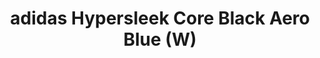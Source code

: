 ---
layout: post
title: "adidas Hypersleek Core Black Aero Blue (W)"
img: "https://stockx.imgix.net/adidas-Hypersleek-Core-Black-Aero-Blue-W.png?fit=fill&bg=FFFFFF&w=300&h=214&auto=format,compress&trim=color&q=90&dpr=2&updated_at=1551154737"
release: "Feb | 28"
sec0: "Similar Shoes"
name00: "Vans Era Undercover Red" 
url00: "vans-og-era-lx-undercover-red-white"
img00: "Vans-OG-Era-LX-Undercover-Red-White.png"
name01: "Vans Slip On Peanuts Snoopy" 
url01: "vans-slip-on-peanuts-snoopy"
img01: "Vans-Slip-On-Peanuts-Snoopy.png"
name02: "Vans Slip-On Thrasher (2017)" 
url02: "vans-slip-on-thrasher-2017"
img02: "Vans-Slip-On-Thrasher-2017.png"
name03: "Nike Dunk SB High Tauntaun" 
url03: "nike-dunk-sb-high-tauntaun"
img03: "Nike-Dunk-SB-High-Tauntaun.jpg"
name04: "Converse Chuck Taylor All-Star 70s Ox Comme des Garcons Polka Dot Black" 
url04: "converse-chuck-taylor-all-star-70s-ox-comme-des-garcons-polka-dot-black"
img04: "Converse-Chuck-Taylor-All-Star-70s-Ox-Comme-des-Garcons-Polka-Dot-Black.png"

sec2: "Lower Tops"
name20: "Vans Slip-On Thrasher (2017)" 
url20: "vans-slip-on-thrasher-2017"
img20: "Vans-Slip-On-Thrasher-2017.png"
name21: "Vans Slip On Peanuts Snoopy" 
url21: "vans-slip-on-peanuts-snoopy"
img21: "Vans-Slip-On-Peanuts-Snoopy.png"
name22: "Vans Slip On 47 Fear of God Maxfield Black Suede" 
url22: "vans-slip-on-47-fear-of-god-maxfield-black-suede"
img22: "Vans-Slip-On-47-Fear-Of-God-Maxfield-Black-Suede.png"
name23: "Vans Era Undercover Red" 
url23: "vans-og-era-lx-undercover-red-white"
img23: "Vans-OG-Era-LX-Undercover-Red-White.png"
name24: "Puma Suede Pink Dolphin Black" 
url24: "puma-suede-pink-dolphin-black"
img24: "Puma-Suede-Pink-Dolphin-Black.png"

sec3: "Higher Tops"
name30: "Nike Dunk SB High Tauntaun" 
url30: "nike-dunk-sb-high-tauntaun"
img30: "Nike-Dunk-SB-High-Tauntaun.jpg"
name31: "Nike Dunk SB High Silver Box" 
url31: "nike-dunk-sb-high-gray-shoe-box"
img31: "Nike-Dunk-SB-High-Gray-Shoe-Box.png"
name32: "Jordan 10 Retro Rio" 
url32: "jordan-10-retro-rio"
img32: "Air-Jordan-10-Retro-Rio.jpg"
name33: "Nike SB Dunk High Concepts Ugly Christmas Sweater (2017) (Special Box)" 
url33: "nike-sb-dunk-high-concepts-ugly-christmas-sweater-2017-special-box"
img33: "Nike-SB-Dunk-High-Concepts-Ugly-Christmas-Sweater-2017.png"
name34: "Nike SB Dunk High Concepts Ugly Christmas Sweater (2017)" 
url34: "nike-sb-dunk-high-concepts-ugly-christmas-sweater-2017"
img34: "Nike-SB-Dunk-High-Concepts-Ugly-Christmas-Sweater-2017.png"

sec4: "More Blue"
name40: "Vans Authentic Odd Future Donut" 
url40: "vans-og-authentic-odd-future-donut"
img40: "Vans-OG-Authentic-Odd-Future-Donut.png"
name41: "Vans Slip On Peanuts Snoopy" 
url41: "vans-slip-on-peanuts-snoopy"
img41: "Vans-Slip-On-Peanuts-Snoopy.png"
name42: "Vans Slip-On LX Murakami Blue Flower" 
url42: "vans-slip-on-lx-murakami-blue-flower"
img42: "Vans-Slip-On-LX-Murakami-Blue-Flower.jpg"
name43: "Vans Slip-On Thrasher (2017)" 
url43: "vans-slip-on-thrasher-2017"
img43: "Vans-Slip-On-Thrasher-2017.png"
name44: "Puma Suede Pink Dolphin Black" 
url44: "puma-suede-pink-dolphin-black"
img44: "Puma-Suede-Pink-Dolphin-Black.png"

sec5: "More Red"
name50: "Vans Era Undercover Red" 
url50: "vans-og-era-lx-undercover-red-white"
img50: "Vans-OG-Era-LX-Undercover-Red-White.png"
name51: "Converse Chuck Taylor All-Star 70s Ox Comme des Garcons Polka Dot Black" 
url51: "converse-chuck-taylor-all-star-70s-ox-comme-des-garcons-polka-dot-black"
img51: "Converse-Chuck-Taylor-All-Star-70s-Ox-Comme-des-Garcons-Polka-Dot-Black.png"
name52: "Vans Slip-On Brain Dead Gold" 
url52: "vans-slip-on-brain-dead-gold"
img52: "Vans-Slip-On-Brain-Dead-Gold.png"
name53: "Nike Roshe Two Atomic Pink (W)" 
url53: "nike-roshe-two-atomic-pink-w"
img53: "Nike-Roshe-Two-Atomic-Pink-W.png"
name54: "KD 8 EXT Vachetta Tan" 
url54: "kd-8-ext-vachetta-tan"
img54: "Nike-KD-8-EXT-Vachetta-Tan.jpg"

sec1: "Matching Streetwear"
name10: "Supreme Independent Nylon Anorak Black" 
url10: "supreme-independent-nylon-anorak-black"
img10: "products/streetwear/Supreme-Independent-Nylon-Anorak-Black.jpg"
name11: "Supreme Illegal Business Hooded Sweatshirt Black" 
url11: "supreme-illegal-business-hooded-sweatshirt-black"
img11: "products/streetwear/Supreme-Illegal-Business-Hooded-Sweatshirt-Black.jpg"
name12: "Supreme Debossed Logo Corduroy Jacket Black" 
url12: "supreme-debossed-logo-corduroy-jacket-black"
img12: "products/streetwear/Supreme-Debossed-Logo-Corduroy-Jacket-Black.jpg"
name13: "Supreme AKIRA Syringe Zip Up Sweatshirt Black" 
url13: "supreme-akirasupreme-syringe-zip-up-sweatshirt-black"
img13: "products/streetwear/Supreme-AKIRASupreme-Syringe-Zip-Up-Sweatshirt-Black.jpg"
name14: "Supreme Cheetah Pile Zip Up Shirt Black" 
url14: "supreme-cheetah-pile-zip-up-shirt-black"
img14: "products/streetwear/Supreme-Cheetah-Pile-Zip-Up-Shirt-Black.jpg"

---